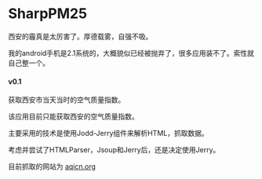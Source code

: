 SharpPM25
=========
西安的霾真是太厉害了。厚德载雾，自强不吸。

我的android手机是2.1系统的，大概貌似已经被抛弃了，很多应用装不了。索性就自己整一个。

#### v0.1

获取西安市当天当时的空气质量指数。

该应用目前只能获取西安的空气质量指数。

主要采用的技术是使用Jodd-Jerry组件来解析HTML，抓取数据。

考虑并尝试了HTMLParser，Jsoup和Jerry后，还是决定使用Jerry。

目前抓取的网站为 [aqicn.org](aqicn.org)
